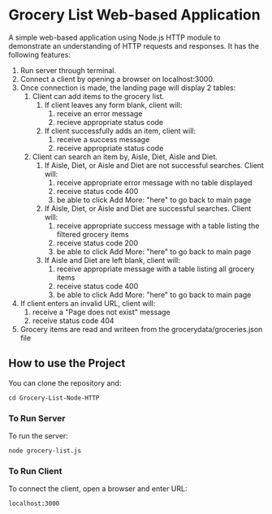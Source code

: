 # Grocery List Web-based Application

A simple web-based application using Node.js HTTP module to demonstrate an understanding of HTTP requests and responses. It has the following features:

1. Run server through terminal.
2. Connect a client by opening a browser on localhost:3000.
3. Once connection is made, the landing page will display 2 tables:
   1. Client can add items to the grocery list.
      1. If client leaves any form blank, client will:
         1. receive an error message
         2. recieve appropriate status code
      2. If client successfully adds an item, client will:
         1. receive a success message
         2. receive appropriate status code
   2. Client can search an item by, Aisle, Diet, Aisle and Diet.
      1. If Aisle, Diet, or Aisle and Diet are not successful searches. Client will:
         1. receive appropriate error message with no table displayed
         2. receive status code 400
         3. be able to click Add More: "here" to go back to main page
      2. If Aisle, Diet, or Aisle and Diet are successful searches. Client will:
         1. receive appropriate success message with a table listing the filtered grocery items
         2. receive status code 200
         3. be able to click Add More: "here" to go back to main page
      3. If Aisle and Diet are left blank, client will:
         1. receive appropriate message with a table listing all grocery items
         2. receive status code 400
         3. be able to click Add More: "here" to go back to main page
4. If client enters an invalid URL, client will:
   1. receive a "Page does not exist" message
   2. receive status code 404
5. Grocery items are read and writeen from the grocerydata/groceries.json file

## How to use the Project

You can clone the repository and:

```
cd Grocery-List-Node-HTTP
```

### To Run Server

To run the server:

```
node grocery-list.js
```

### To Run Client

To connect the client, open a browser and enter URL:

```
localhost:3000
```
